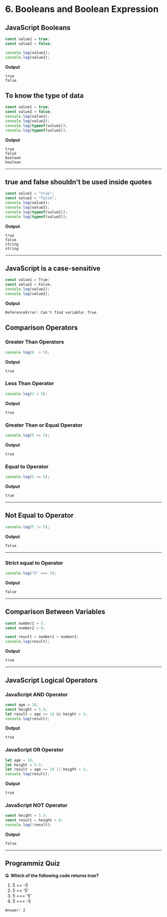 # 6. Booleans and Boolean Expression
## JavaScript Booleans
```js
const value1 = true;
const value2 = false;

console.log(value1);
console.log(value2);
```
**Output**
```
true
false
```
## To know the type of data
```js
const value1 = true;
const value2 = false;
console.log(value1);
console.log(value2);
console.log(typeof(value1));
console.log(typeof(value2));
```
**Output**
```
true
false
boolean
boolean
```
***
## true and false shouldn't be used inside quotes
```js
const value1 = "true";
const value2 = "false";
console.log(value1);
console.log(value2);
console.log(typeof(value1));
console.log(typeof(value2));
```
**Output**
```
true
false
string
string
```
***
## JavaScript is a case-sensitive
```js
const value1 = True;
const value2 = False;
console.log(value1);
console.log(value2);
```
**Output**
```
ReferenceError: Can't find variable: True
```
## Comparison Operators
### Greater Than Operators
```js
console.log(8  > 5);
```
**Output**
```
true
```
### Less Than Operator
```js
console.log(3 < 5);
```
**Output**
```
true
```
### Greater Than or Equal Operator
```js
console.log(5 >= 5);
```
**Output**
```
true
```
### Equal to Operator
```js
console.log(5 == 5);
```
**Output**
```
true
```
***
## Not Equal to Operator
```js
console.log(5 != 5);
```
**Output**
```
false
```
***
### Strict equal to Operator
```js
console.log("5" === 5);
```
**Output**
```
false
```
***
## Comparison Between Variables
```js
const number1 = 5;
const number2 = 9;

const result = number1 < number2;
console.log(result);
```
**Output**
```
true
```
***
## JavaScript Logical Operators
### JavaScript AND Operator
```js
const age = 18;
const height = 5.5;
let result = age >= 18 && height > 5;
console.log(result);
```
**Output**
```
true
```
### JavaScript OR Operator
```js
let age = 18;
let height = 5.5;
let result = age >= 18 || height < 5;
console.log(result);
```
**Output**
```
true
```
### JavaScript NOT Operator
```js
const height = 5.5;
const result = height < 6;
console.log(!result);
```
**Output**
```
false
```
***
## Programmiz Quiz
**Q. Which of the following code returns true?**
1. 5 == -5
2. 5 == '5'
3. 5 === '5'
4. 5 === -5
```
Answer: 2
```


